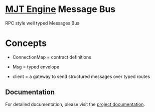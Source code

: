# [MJT Engine](https://github.com/mjt-engine) Message Bus 

RPC style well typed Messages Bus


# Concepts
- ConnectionMap = contract definitions

- Msg<T> = typed envelope

- client = a gateway to send structured messages over typed routes

## Documentation

For detailed documentation, please visit the [project documentation](https://mjt-engine.github.io/mb/).